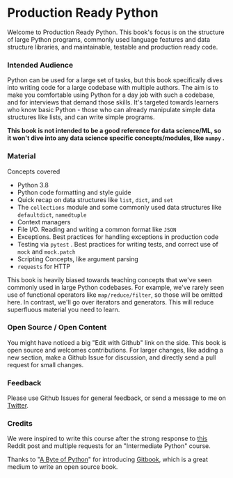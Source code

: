 # Production Ready Python

Welcome to Production Ready Python. This book's focus is on the structure of large Python programs, commonly used language features and data structure libraries, and maintainable, testable and production ready code.

### Intended Audience

Python can be used for a large set of tasks, but this book specifically dives into writing code for a large codebase with multiple authors. The aim is to make you comfortable using Python for a day job with such a codebase, and for interviews that demand those skills. It's targeted towards learners who know basic Python - those who can already manipulate simple data structures like lists, and can write simple programs. 

**This book is not intended to be a good reference for data science/ML, so it won't dive into any data science specific concepts/modules, like `numpy` .**

### Material

Concepts covered

* Python 3.8
* Python code formatting and style guide
* Quick recap on data structures like `list`, `dict`, and `set` 
* The `collections` module and some commonly used data structures like `defaultdict`, `namedtuple` 
* Context managers
* File I/O. Reading and writing a common format like `JSON` 
* Exceptions. Best practices for handling exceptions in production code
* Testing via `pytest` . Best practices for writing tests, and correct use of `mock` and `mock.patch` 
* Scripting Concepts, like argument parsing
* `requests` for HTTP

This book is heavily biased towards teaching concepts that we've seen commonly used in large Python codebases. For example, we've rarely seen use of functional operators like `map/reduce/filter`, so those will be omitted here. In contrast, we'll go over iterators and generators. This will reduce superfluous material you need to learn. 

### Open Source / Open Content

You might have noticed a big "Edit with Github" link on the side. This book is open source and welcomes contributions. For larger changes, like adding a new section, make a Github Issue for discussion, and directly send a pull request for small changes.

### Feedback

Please use Github Issues for general feedback, or send a message to me on [Twitter](https://twitter.com/ukshah2).

### Credits

We were inspired to write this course after the strong response to [this](https://www.reddit.com/r/learnpython/comments/hk9rw9/is_it_worth_creating_another_python_coursetutorial/) Reddit post and multiple requests for an "Intermediate Python" course.

Thanks to "[A Byte of Python](https://python.swaroopch.com/)" for introducing [Gitbook](https://www.gitbook.com/), which is a great medium to write an open source book.

